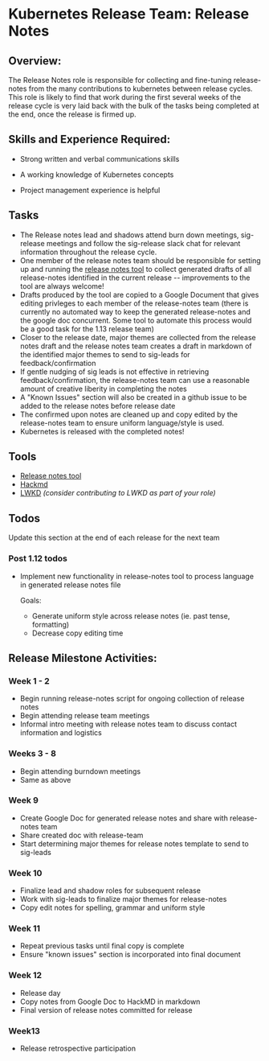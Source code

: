 # Kubernetes Release Team: Release Notes

## Overview:

The Release Notes role is responsible for collecting and fine-tuning release-notes from the many contributions to kubernetes between release cycles.
This role is likely to find that work during the first several weeks of the release cycle is very laid back with the bulk of the tasks being
completed at the end, once the release is firmed up.

## Skills and Experience Required:

* Strong written and verbal communications skills

* A working knowledge of Kubernetes concepts

* Project management experience is helpful

## Tasks

- The Release notes lead and shadows attend burn down meetings, sig-release meetings and follow the sig-release
slack chat for relevant information throughout the release cycle.
- One member of the release notes team should be responsible for setting up and running the [release notes tool](https://github.com/marpaia/release-notes)
to collect generated drafts of all release-notes identified in the current release -- improvements to the tool are
always welcome!
- Drafts produced by the tool are copied to a Google Document that gives editing privleges to each member of the
release-notes team (there is currently no automated way to keep the generated release-notes and the google doc
concurrent. Some tool to automate this process would be a good task for the 1.13 release team)
- Closer to the release date, major themes are collected from the release notes draft and the release notes team
creates a draft in markdown of the identified major themes to send to sig-leads for feedback/confirmation
- If gentle nudging of sig leads is not effective in retrieving feedback/confirmation, the release-notes team can
use a reasonable amount of creative liberity in completing the notes
- A "Known Issues" section will also be created in a github issue to be added to the release notes before release date
- The confirmed upon notes are cleaned up and copy edited by the release-notes team to ensure uniform language/style
is used.
- Kubernetes is released with the completed notes!

## Tools

- [Release notes tool](https://github.com/marpaia/release-notes)
- [Hackmd](https://hackmd.io/)
- [LWKD](http://lwkd.info) *(consider contributing to LWKD as part of your role)*


## Todos

Update this section at the end of each release for the next team

### Post 1.12 todos

- Implement new functionality in release-notes tool to process language in generated release notes file

  Goals:
    - Generate uniform style across release notes (ie. past tense, formatting)
    - Decrease copy editing time

## Release Milestone Activities:

### Week 1 - 2

- Begin running release-notes script for ongoing collection of release notes
- Begin attending release team meetings
- Informal intro meeting with release notes team to discuss contact information and logistics


### Weeks 3 - 8

- Begin attending burndown meetings
- Same as above


### Week 9

- Create Google Doc for generated release notes and share with release-notes team
- Share created doc with release-team
- Start determining major themes for release notes template to send to sig-leads


### Week 10

- Finalize lead and shadow roles for subsequent release
- Work with sig-leads to finalize major themes for release-notes
- Copy edit notes for spelling, grammar and uniform style


### Week 11

- Repeat previous tasks until final copy is complete
- Ensure "known issues" section is incorporated into final document

### Week 12

- Release day
- Copy notes from Google Doc to HackMD in markdown
- Final version of release notes committed for release

### Week13

- Release retrospective participation
